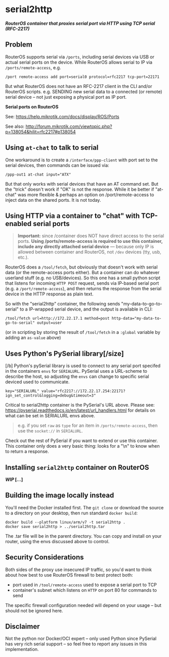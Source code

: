 # serial2http
**_RouterOS container that proxies serial port via HTTP using TCP serial (RFC-2217)_**

## Problem

RouterOS supports serial via `/ports`, including serial devices via USB or actual serial ports on the device. While RouterOS allows serial to IP via `/ports/remote-access`, e.g.

```
/port remote-access add port=serial0 protocol=rfc2217 tcp-port=22171
```

But what RouterOS does not have an RFC-2217 client in the CLI and/or RouterOS scripts. e.g. SENDING new serial data to a connected (or remote) serial device – not just exposing a physical port as IP port. 

**Serial ports on RouterOS**

See: https://help.mikrotik.com/docs/display/ROS/Ports

See also: http://forum.mikrotik.com/viewtopic.php?p=138054&hilit=rfc2217#p138054



## Using `at-chat` to talk to serial

One workaround is to create a `/interface/ppp-client` with port set to the serial devices, then commands can be issued via:
```
/ppp-out1 at-chat input="ATX"
```
 But that only works with serial devices that have an AT command set.  But the "trick" doesn't work if "OK" is not the response.  While it be better if "at-chat" was more flexible & perhaps an option on /port/remote-access to inject data on the shared ports.  It is not today.
 
 
 
## Using HTTP via a container to "chat" with TCP-enabled serial ports

> **Important:** since /container does NOT have direct access to the serial ports.  **Using /ports/remote-access is required to use this container, include any directly attached serial device** — because only IP is allowed between container and RouterOS, not `/dev` devices (tty, usb, etc.).

RouterOS does a `/tool/fetch`, but obviously that doesn't work with serial data (or the remote-access ports either).  But a container can do whatever userland stuff (e.g. no USB/devices).  So this one has a small python script that listens for incoming `HTTP POST` request, sends via IP-based serial port (e.g. a `/port/remote-access`), and then returns the response from the serial device in the HTTP response as plain text. 

 So with the "serial2http" container, the following sends "my-data-to-go-to-serial" to a IP-wrapped serial device, and the output is available in CLI:
```
/tool/fetch url=http://172.22.17.1 method=post http-data="my-data-to-go-to-serial" output=user
```
(or in scripting by storing the result of `/tool/fetch` in a `:global` variable by adding an `as-value` above)

## Uses Python's PySerial library[/size]
[/b]
 Python's pySerial library is used to connect to any serial port specifed in the containers `envs` for `SERIALURL`.  PySerial uses a URL-scheme to describe the host, so adjusting the `envs` can change to specific serial deviced used to communicate. 
 ```
 key="SERIALURL" value="rfc2217://172.22.17.254:22171?ign_set_control&logging=debug&timeout=3"
 ```

Critical to serial2http container is the PySerial's URL above.  Please see: https://pyserial.readthedocs.io/en/latest/url_handlers.html for details on what can be set in SERIALURL envs above.  
> e.g. if you set `raw` as `type` for an item in `/ports/remote-access`, then use the `socket://` in `SERIALURL`.  
 
 Check out the rest of PySerial if you want to extend or use this container.  This container only does a very basic thing: looks for a "\n" to know when to return a response.  
 

## Installing `serial2http` container on RouterOS

**_WIP_ [...]**

## Building the image locally instead

You'll need the Docker installed first.  The `git clone` or download the source to a directory on your desktop, then run standard `docker build`:
```
docker build --platform linux/arm/v7 -t serial2http .     
docker save serial2http > ../serial2http.tar  
```
The .tar file will be in the parent directory.  You can copy and install on your router, using the envs discussed above to control.

## Security Considerations

Both sides of the proxy use insecured IP traffic, so you'd want to think about how best to use RouterOS firewall to best protect both:
* port used in `/tool/remote-access` used to expose a serial port to TCP
* container's subnet which listens on `HTTP` on port 80 for commands to send

The specific firewall configuration needed will depend on your usage – but should not be ignored here.


## Disclaimer
Not the python nor Docker/OCI expert – only used Python since PySerial has very rich serial support – so feel free to report any issues in this implementation.  